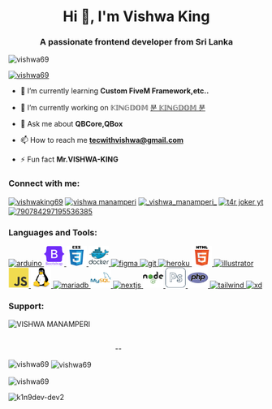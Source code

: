 <h1 align="center">Hi 👋, I'm Vishwa King </h1>
<h3 align="center">A passionate frontend developer from Sri Lanka</h3>

<p align="left"> <img src="https://komarev.com/ghpvc/?username=vishwa69&label=Profile%20views&color=0e75b6&style=flat" alt="vishwa69" /> </p>

<p align="left"> <a href="https://github.com/ryo-ma/github-profile-trophy"><img src="https://github-profile-trophy.vercel.app/?username=vishwa69" alt="vishwa69" /></a> </p>

- 🌱 I’m currently learning **Custom FiveM Framework,etc..**

- 👯 I’m currently working on 𝕂𝕀ℕ𝔾𝔻𝕆𝕄 [분 𝕂𝕀ℕ𝔾𝔻𝕆𝕄 분](https://discord.gg/F5bg6MZR9k)

- 💬 Ask me about **QBCore,QBox**

- 📫 How to reach me **tecwithvishwa@gmail.com**

- ⚡ Fun fact **Mr.VISHWA-KING**

<h3 align="left">Connect with me:</h3>
<p align="left">
<a href="https://twitter.com/vishwaking69" target="blank"><img align="center" src="https://raw.githubusercontent.com/rahuldkjain/github-profile-readme-generator/master/src/images/icons/Social/twitter.svg" alt="vishwaking69" height="30" width="40" /></a>
<a href="https://www.facebook.com/vishwa.manamperi.594847" target="blank"><img align="center" src="https://raw.githubusercontent.com/rahuldkjain/github-profile-readme-generator/master/src/images/icons/Social/facebook.svg" alt="vishwa manamperi" height="30" width="40" /></a>
<a href="https://instagram.com/_vishwa_manamperi_" target="blank"><img align="center" src="https://raw.githubusercontent.com/rahuldkjain/github-profile-readme-generator/master/src/images/icons/Social/instagram.svg" alt="_vishwa_manamperi_" height="30" width="40" /></a>
<a href="https://www.youtube.com/@vishwa_king-6996" target="blank"><img align="center" src="https://raw.githubusercontent.com/rahuldkjain/github-profile-readme-generator/master/src/images/icons/Social/youtube.svg" alt="t4r joker yt" height="30" width="40" /></a>
<a href="https://discord.gg/1307198689760247859" target="blank"><img align="center" src="https://raw.githubusercontent.com/rahuldkjain/github-profile-readme-generator/master/src/images/icons/Social/discord.svg" alt="790784297195536385" height="30" width="40" /></a>
</p>

<h3 align="left">Languages and Tools:</h3>
<p align="left"> <a href="https://www.arduino.cc/" target="_blank" rel="noreferrer"> <img src="https://cdn.worldvectorlogo.com/logos/arduino-1.svg" alt="arduino" width="40" height="40"/> </a> <a href="https://getbootstrap.com" target="_blank" rel="noreferrer"> <img src="https://raw.githubusercontent.com/devicons/devicon/master/icons/bootstrap/bootstrap-plain-wordmark.svg" alt="bootstrap" width="40" height="40"/> </a> <a href="https://www.w3schools.com/css/" target="_blank" rel="noreferrer"> <img src="https://raw.githubusercontent.com/devicons/devicon/master/icons/css3/css3-original-wordmark.svg" alt="css3" width="40" height="40"/> </a> <a href="https://www.docker.com/" target="_blank" rel="noreferrer"> <img src="https://raw.githubusercontent.com/devicons/devicon/master/icons/docker/docker-original-wordmark.svg" alt="docker" width="40" height="40"/> </a> <a href="https://www.figma.com/" target="_blank" rel="noreferrer"> <img src="https://www.vectorlogo.zone/logos/figma/figma-icon.svg" alt="figma" width="40" height="40"/> </a> <a href="https://git-scm.com/" target="_blank" rel="noreferrer"> <img src="https://www.vectorlogo.zone/logos/git-scm/git-scm-icon.svg" alt="git" width="40" height="40"/> </a> <a href="https://heroku.com" target="_blank" rel="noreferrer"> <img src="https://www.vectorlogo.zone/logos/heroku/heroku-icon.svg" alt="heroku" width="40" height="40"/> </a> <a href="https://www.w3.org/html/" target="_blank" rel="noreferrer"> <img src="https://raw.githubusercontent.com/devicons/devicon/master/icons/html5/html5-original-wordmark.svg" alt="html5" width="40" height="40"/> </a> <a href="https://www.adobe.com/in/products/illustrator.html" target="_blank" rel="noreferrer"> <img src="https://www.vectorlogo.zone/logos/adobe_illustrator/adobe_illustrator-icon.svg" alt="illustrator" width="40" height="40"/> </a> <a href="https://developer.mozilla.org/en-US/docs/Web/JavaScript" target="_blank" rel="noreferrer"> <img src="https://raw.githubusercontent.com/devicons/devicon/master/icons/javascript/javascript-original.svg" alt="javascript" width="40" height="40"/> </a> <a href="https://www.linux.org/" target="_blank" rel="noreferrer"> <img src="https://raw.githubusercontent.com/devicons/devicon/master/icons/linux/linux-original.svg" alt="linux" width="40" height="40"/> </a> <a href="https://mariadb.org/" target="_blank" rel="noreferrer"> <img src="https://www.vectorlogo.zone/logos/mariadb/mariadb-icon.svg" alt="mariadb" width="40" height="40"/> </a> <a href="https://www.mysql.com/" target="_blank" rel="noreferrer"> <img src="https://raw.githubusercontent.com/devicons/devicon/master/icons/mysql/mysql-original-wordmark.svg" alt="mysql" width="40" height="40"/> </a> <a href="https://nextjs.org/" target="_blank" rel="noreferrer"> <img src="https://cdn.worldvectorlogo.com/logos/nextjs-2.svg" alt="nextjs" width="40" height="40"/> </a> <a href="https://nodejs.org" target="_blank" rel="noreferrer"> <img src="https://raw.githubusercontent.com/devicons/devicon/master/icons/nodejs/nodejs-original-wordmark.svg" alt="nodejs" width="40" height="40"/> </a> <a href="https://www.photoshop.com/en" target="_blank" rel="noreferrer"> <img src="https://raw.githubusercontent.com/devicons/devicon/master/icons/photoshop/photoshop-line.svg" alt="photoshop" width="40" height="40"/> </a> <a href="https://www.php.net" target="_blank" rel="noreferrer"> <img src="https://raw.githubusercontent.com/devicons/devicon/master/icons/php/php-original.svg" alt="php" width="40" height="40"/> </a> <a href="https://tailwindcss.com/" target="_blank" rel="noreferrer"> <img src="https://www.vectorlogo.zone/logos/tailwindcss/tailwindcss-icon.svg" alt="tailwind" width="40" height="40"/> </a> <a href="https://www.adobe.com/products/xd.html" target="_blank" rel="noreferrer"> <img src="https://cdn.worldvectorlogo.com/logos/adobe-xd.svg" alt="xd" width="40" height="40"/> </a> </p>

<h3 align="left">Support:</h3>
<p><a href="https://buymeacoffee.com/vishwaking"> <img align="left" src="https://cdn.buymeacoffee.com/buttons/v2/default-yellow.png" height="50" width="210" alt="VISHWA MANAMPERI" /></a></p><br><br>

-- <p><img align="left" src="https://github-readme-stats.vercel.app/api/top-langs?username=vishwa69&show_icons=true&locale=en&layout=compact" alt="vishwa69" /></p>

<p>&nbsp;<img align="center" src="https://github-readme-stats.vercel.app/api?username=vishwa69&show_icons=true&locale=en" alt="vishwa69" /></p>

<p><img align="center" src="https://github-readme-streak-stats.herokuapp.com/?user=vishwa69&" alt="vishwa69" /></p>

<p><img align="left" src="https://github-readme-stats.vercel.app/api/top-langs?username=k1n9dev-dev2&show_icons=true&locale=en&layout=compact" alt="k1n9dev-dev2" /></p>
